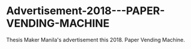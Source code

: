 # Advertisement-2018---PAPER-VENDING-MACHINE
Thesis Maker Manila's advertisement this 2018. Paper Vending Machine.
